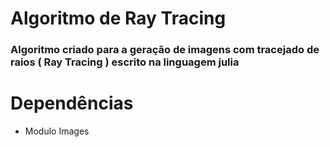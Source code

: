 # Algoritmo de Ray Tracing 
### Algoritmo criado para a geração de imagens com tracejado de raios ( Ray Tracing ) escrito na linguagem julia
# Dependências
* Modulo Images
